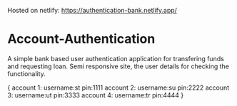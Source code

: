Hosted on netlify: https://authentication-bank.netlify.app/
# Account-Authentication
A simple bank based user authentication application for transfering funds and requesting loan. Semi responsive site, the user details for checking the functionality.

{
account 1: username:st pin:1111
account 2: username:su pin:2222
account 3: username:ut pin:3333
account 4: username:tr pin:4444
}
